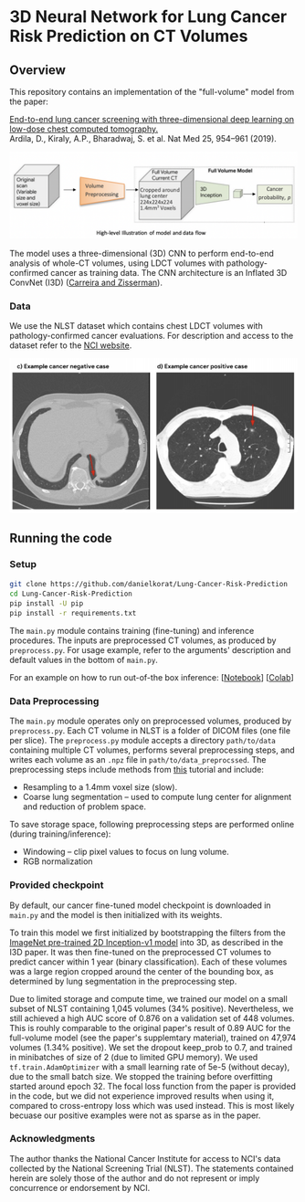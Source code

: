 # 3D Neural Network for Lung Cancer Risk Prediction on CT Volumes

## Overview

This repository contains an implementation of the "full-volume" model from the paper:  

[End-to-end lung cancer screening with three-dimensional deep learning on low-dose chest computed tomography.](https://doi.org/10.1038/s41591-019-0447-x)<br/> Ardila, D., Kiraly, A.P., Bharadwaj, S. et al. Nat Med 25, 954–961 (2019).

![Model Workflow](https://raw.githubusercontent.com/danielkorat/Lung-Cancer-Risk-Prediction/master/figures/model_workflow.png)

The model uses a three-dimensional (3D) CNN to perform end-to-end analysis of whole-CT volumes, using LDCT
volumes with pathology-confirmed cancer as training data.
The CNN architecture is an Inflated 3D ConvNet (I3D) ([Carreira and
Zisserman](http://openaccess.thecvf.com/content_cvpr_2017/html/Carreira_Quo_Vadis_Action_CVPR_2017_paper.html)).

### Data

We use the NLST dataset which contains chest LDCT volumes with pathology-confirmed cancer evaluations. For description and access to the dataset refer to the [NCI website](https://biometry.nci.nih.gov/cdas/learn/nlst/images/).

![Example cases](https://raw.githubusercontent.com/danielkorat/Lung-Cancer-Risk-Prediction/master/figures/example_cases.png)

## Running the code

### Setup

```bash
git clone https://github.com/danielkorat/Lung-Cancer-Risk-Prediction
cd Lung-Cancer-Risk-Prediction
pip install -U pip
pip install -r requirements.txt
```

The `main.py` module contains training (fine-tuning) and inference procedures.
The inputs are preprocessed CT volumes, as produced by `preprocess.py`.
For usage example, refer to the arguments' description and default values in the bottom of `main.py`.

For an example on how to run out-of-the box inference:
[[Notebook](https://raw.githubusercontent.com/danielkorat/Lung-Cancer-Risk-Prediction/master/notebooks/inference.ipynb)]
[[Colab](https://colab.research.google.com/drive/1nWFFiFI43W7aClax0fjR3OEepTAW5Opw?usp=sharing)]


### Data Preprocessing

The `main.py` module operates only on preprocessed volumes, produced by `preprocess.py`.
Each CT volume in NLST is a folder of DICOM files (one file per slice).
The `preprocess.py` module accepts a directory `path/to/data` containing multiple CT volumes, performs several preprocessing steps, and writes each volume as an `.npz` file in `path/to/data_preprocssed`.
The preprocessing steps include methods from [this](https://www.kaggle.com/gzuidhof/full-preprocessing-tutorial/notebook) tutorial and include:

- Resampling to a 1.4mm voxel size (slow).
- Coarse lung segmentation – used to compute lung center for alignment and reduction of problem space.

To save storage space, following preprocessing steps are performed online (during training/inference):

- Windowing – clip pixel values to focus on lung volume.
- RGB normalization

### Provided checkpoint

By default, our cancer fine-tuned model checkpoint is downloaded in
`main.py` and the model is then initialized with its weights.

To train this model we first initialized by bootstrapping the filters from the [ImageNet pre-trained 2D Inception-v1 model]((http://download.tensorflow.org/models/inception_v1_2016_08_28.tar.gz)) into 3D, as described in the I3D paper.
It was then fine-tuned on the preprocessed CT volumes to predict cancer within 1 year (binary classification). Each of these volumes was a large region cropped around the center of the bounding box, as determined by lung segmentation in the preprocessing step.

Due to limited storage and compute time, we trained our model on a small subset of NLST containing 1,045 volumes (34% positive).
Nevertheless, we still achieved a high AUC score of 0.876 on a validation set of 448 volumes.
This is rouhly comparable to the original paper's result of 0.89 AUC for the full-volume model (see the paper's supplemtary material), trained on 47,974 volumes (1.34% positive).
We set the dropout keep_prob to 0.7, and trained in minibatches of size of 2 (due to limited GPU memory).
We used `tf.train.AdamOptimizer` with a small learning rate of 5e-5 (without decay), due to the small batch size.
We stopped the training before overfitting started around epoch 32.
The focal loss function from the paper is provided in the code, but we did not experience improved results when using it, compared to cross-entropy loss which was used instead. This is most likely becuase our positive examples were not as sparse as in the paper.

### Acknowledgments

The author thanks the National Cancer Institute for access to NCI's data collected by the National Screening Trial (NLST).
The statements contained herein are solely those of the author and do not represent or imply concurrence or endorsement by NCI.
